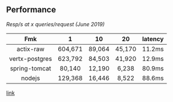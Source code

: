 ## Performance
*Resp/s at x queries/request (June 2019)*

|Fmk|1|10|20|latency|
|:-------:|:-------:|:------:|:--------:|:--------:|
|actix-raw|604,671|89,064|45,170|11.2ms|
|vertx-postgres|623,792|84,503|41,920|12.9ms|
|spring-tomcat|80,140|12,190|6,238|80.9ms|
|nodejs|129,368|16,446|8,522|88.6ms|
[link](https://www.techempower.com/benchmarks/#section=data-r17&hw=ph&test=query)